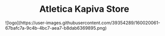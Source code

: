 <h1 align="center">Atletica Kapiva Store</h1>
![logo](https://user-images.githubusercontent.com/39354289/160020061-67bafc7a-9c4b-4bc7-aea7-b8dab6369895.png)
